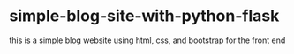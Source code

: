 # simple-blog-site-with-python-flask
this is a simple blog website using html, css, and bootstrap for the front end
